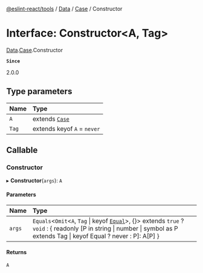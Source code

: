 [@eslint-react/tools](../README.md) / [Data](../modules/Data.md) / [Case](../modules/Data.Case.md) / Constructor

# Interface: Constructor\<A, Tag\>

[Data](../modules/Data.md).[Case](../modules/Data.Case.md).Constructor

**`Since`**

2.0.0

## Type parameters

| Name  | Type                             |
| :---- | :------------------------------- |
| `A`   | extends [`Case`](Data.Case-1.md) |
| `Tag` | extends keyof `A` = `never`      |

## Callable

### Constructor

▸ **Constructor**(`args`): `A`

#### Parameters

| Name   | Type                                                                                                                                                                                                |
| :----- | :-------------------------------------------------------------------------------------------------------------------------------------------------------------------------------------------------- |
| `args` | `Equals`\<`Omit`\<`A`, `Tag` \| keyof [`Equal`](Equal.Equal.md)\>, {}\> extends `true` ? `void` : \{ readonly [P in string \| number \| symbol as P extends Tag \| keyof Equal ? never : P]: A[P] } |

#### Returns

`A`
